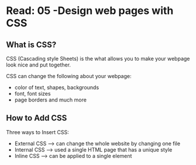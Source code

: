 # Read: 05 -Design web pages with CSS

## What is CSS?

CSS (Cascading style Sheets) is the what allows you to make your webpage look nice and put together.

CSS can change the following about your webpage:

- color of text, shapes, backgrounds
- font, font sizes
- page borders and much more

## How to Add CSS

Three ways to Insert CSS:

- External CSS --> can change the whole website by changing one file
- Internal CSS --> used a single HTML page that has a unique style
- Inline CSS --> can be applied to a single element
